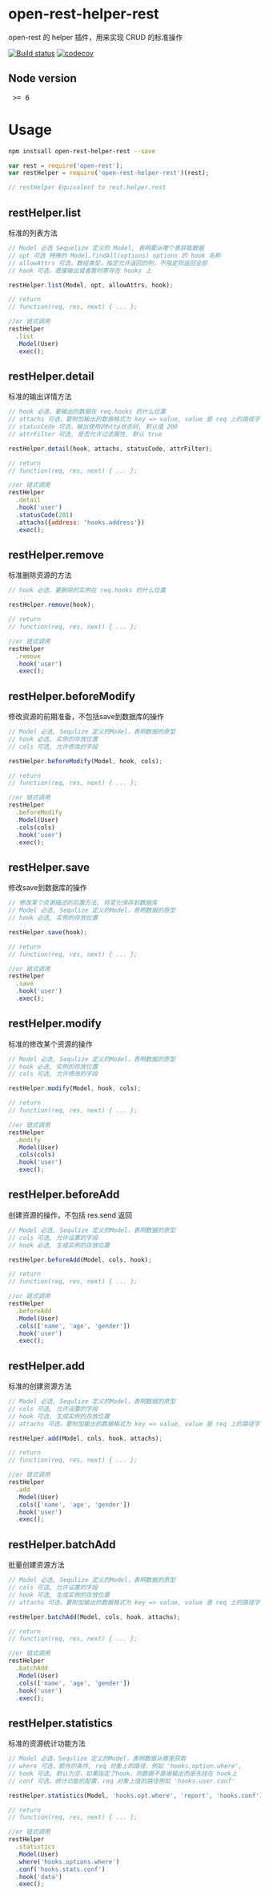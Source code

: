 # open-rest-helper-rest

open-rest 的 helper 插件，用来实现 CRUD 的标准操作

[![Build status](https://api.travis-ci.org/open-node/open-rest-helper-rest.svg?branch=master)](https://travis-ci.org/open-node/open-rest-helper-rest)
[![codecov](https://codecov.io/gh/open-node/open-rest-helper-rest/branch/master/graph/badge.svg)](https://codecov.io/gh/open-node/open-rest-helper-rest)

## Node version
<pre> >= 6 </pre>

# Usage

```bash
npm instsall open-rest-helper-rest --save
```

```js
var rest = require('open-rest');
var restHelper = require('open-rest-helper-rest')(rest);

// restHelper Equivalent to rest.helper.rest
```

## restHelper.list
标准的列表方法
```js
// Model 必选 Sequelize 定义的 Model, 表明要从哪个表获取数据
// opt 可选 特殊的 Model.findAll(options) options 的 hook 名称
// allowAttrs 可选，数组类型，指定允许返回的列，不指定则返回全部
// hook 可选，直接输出或者暂时寄存在 hooks 上

restHelper.list(Model, opt, allowAttrs, hook);

// return
// function(req, res, next) { ... };

//or 链式调用
restHelper
  .list
  .Model(User)
  .exec();
```

## restHelper.detail
标准的输出详情方法
```js
// hook 必选，要输出的数据在 req.hooks 的什么位置
// attachs 可选，要附加输出的数据格式为 key => value, value 是 req 上的路径字符串
// statusCode 可选，输出使用的http状态码, 默认值 200
// attrFilter 可选, 是否允许过滤属性, 默认 true

restHelper.detail(hook, attachs, statusCode, attrFilter);

// return
// function(req, res, next) { ... };

//or 链式调用
restHelper
  .detail
  .hook('user')
  .statusCode(201)
  .attachs({address: 'hooks.address'})
  .exec();
```

## restHelper.remove
标准删除资源的方法
```js
// hook 必选，要删除的实例在 req.hooks 的什么位置

restHelper.remove(hook);

// return
// function(req, res, next) { ... };

//or 链式调用
restHelper
  .remove
  .hook('user')
  .exec();
```

## restHelper.beforeModify
修改资源的前期准备，不包括save到数据库的操作
```js
// Model 必选, Sequlize 定义的Model，表明数据的原型
// hook 必选, 实例的存放位置
// cols 可选, 允许修改的字段

restHelper.beforeModify(Model, hook, cols);

// return
// function(req, res, next) { ... };

//or 链式调用
restHelper
  .beforeModify
  .Model(User)
  .cols(cols)
  .hook('user')
  .exec();
```

## restHelper.save
修改save到数据库的操作

```js
// 修改某个资源描述的后置方法, 将变化保存到数据库
// Model 必选, Sequlize 定义的Model，表明数据的原型
// hook 必选, 实例的存放位置

restHelper.save(hook);

// return
// function(req, res, next) { ... };

//or 链式调用
restHelper
  .save
  .hook('user')
  .exec();
```

## restHelper.modify
标准的修改某个资源的操作

```js
// Model 必选, Sequlize 定义的Model，表明数据的原型
// hook 必选, 实例的存放位置
// cols 可选, 允许修改的字段

restHelper.modify(Model, hook, cols);

// return
// function(req, res, next) { ... };

//or 链式调用
restHelper
  .modify
  .Model(User)
  .cols(cols)
  .hook('user')
  .exec();
```

## restHelper.beforeAdd
创建资源的操作，不包括 res.send 返回

```js
// Model 必选, Sequlize 定义的Model，表明数据的原型
// cols 可选, 允许设置的字段
// hook 必选, 生成实例的存放位置

restHelper.beforeAdd(Model, cols, hook);

// return
// function(req, res, next) { ... };

//or 链式调用
restHelper
  .beforeAdd
  .Model(User)
  .cols(['name', 'age', 'gender'])
  .hook('user')
  .exec();
```

## restHelper.add
标准的创建资源方法

```js
// Model 必选, Sequlize 定义的Model，表明数据的原型
// cols 可选, 允许设置的字段
// hook 可选, 生成实例的存放位置
// attachs 可选，要附加输出的数据格式为 key => value, value 是 req 上的路径字符串

restHelper.add(Model, cols, hook, attachs);

// return
// function(req, res, next) { ... };

//or 链式调用
restHelper
  .add
  .Model(User)
  .cols(['name', 'age', 'gender'])
  .hook('user')
  .exec();
```

## restHelper.batchAdd
批量创建资源方法

```js
// Model 必选, Sequlize 定义的Model，表明数据的原型
// cols 可选, 允许设置的字段
// hook 可选, 生成实例的存放位置
// attachs 可选，要附加输出的数据格式为 key => value, value 是 req 上的路径字符串

restHelper.batchAdd(Model, cols, hook, attachs);

// return
// function(req, res, next) { ... };

//or 链式调用
restHelper
  .batchAdd
  .Model(User)
  .cols(['name', 'age', 'gender'])
  .hook('user')
  .exec();
```

## restHelper.statistics
标准的资源统计功能方法

```js
// Model 必选，Sequlize 定义的Model，表明数据从哪里获取
// where 可选，额外的条件, req 对象上的路径，例如 'hooks.option.where',
// hook 可选, 默认为空，如果指定了hook，则数据不直接输出而是先挂在 hook上
// conf 可选，统计功能的配置，req 对象上值的路径例如 'hooks.user.conf'

restHelper.statistics(Model, 'hooks.opt.where', 'report', 'hooks.conf');

// return
// function(req, res, next) { ... };

//or 链式调用
restHelper
  .statistics
  .Model(User)
  .where('hooks.options.where')
  .conf('hooks.stats.conf')
  .hook('data')
  .exec();
```
